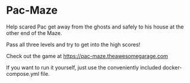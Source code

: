 # Pac-Maze
Help scared Pac get away from the ghosts and safely to his house at the other end of the Maze.

Pass all three levels and try to get into the high scores!

Check out the game at <https://pac-maze.theawesomegarage.com>

If you want to run it yourself, just use the conveniently included docker-compose.yml file.
